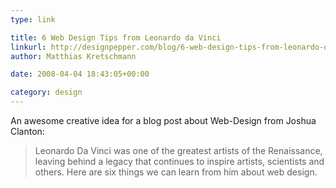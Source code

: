 ```yaml
---
type: link

title: 6 Web Design Tips from Leonardo da Vinci
linkurl: http://designpepper.com/blog/6-web-design-tips-from-leonardo-da-vinci
author: Matthias Kretschmann

date: 2008-04-04 18:43:05+00:00

category: design
---
```


An awesome creative idea for a blog post about Web-Design from Joshua Clanton:

> Leonardo Da Vinci was one of the greatest artists of the Renaissance, leaving behind a legacy that continues to inspire artists, scientists and others. Here are six things we can learn from him about web design.
